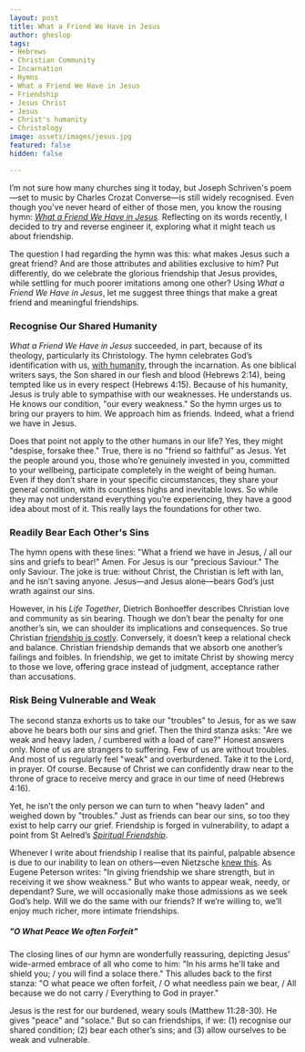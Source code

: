 ```yaml
---
layout: post
title: What a Friend We Have in Jesus
author: gheslop
tags:
- Hebrews
- Christian Community
- Incarnation
- Hymns
- What a Friend We Have in Jesus
- Friendship
- Jesus Christ
- Jesus
- Christ's humanity
- Christology
image: assets/images/jesus.jpg
featured: false
hidden: false

---
```

I’m not sure how many churches sing it today, but Joseph Schriven's poem—set to music by Charles Crozat Converse—is still widely recognised. Even though you've never heard of either of those men, you know the rousing hymn: [_What a Friend We Have in Jesus_](https://www.hymnal.net/en/hymn/h/789 "The Hymn")_._ Reflecting on its words recently, I decided to try and reverse engineer it, exploring what it might teach us about friendship.

The question I had regarding the hymn was this: what makes Jesus such a great friend? And are those attributes and abilities exclusive to him? Put differently, do we celebrate the glorious friendship that Jesus provides, while settling for much poorer imitations among one other? Using _What a Friend We Have in Jesus_, let me suggest three things that make a great friend and meaningful friendships.

### Recognise Our Shared Humanity

_What a Friend We Have in Jesus_ succeeded, in part, because of its theology, particularly its Christology. The hymn celebrates God’s identification with us, [with humanity](https://rekindle.co.za/content/2022-10-06-jesus-weeping-at-lazarus-tomb-isn-t-remarkable-it-s-human "Jesus Wept for His Friend"), through the incarnation. As one biblical writers says, the Son shared in our flesh and blood (Hebrews 2:14), being tempted like us in every respect (Hebrews 4:15). Because of his humanity, Jesus is truly able to sympathise with our weaknesses. He understands us. He knows our condition, "our every weakness." So the hymn urges us to bring our prayers to him. We approach him as friends. Indeed, what a friend we have in Jesus.

Does that point not apply to the other humans in our life? Yes, they might "despise, forsake thee." True, there is no "friend so faithful" as Jesus. Yet the people around you, those who’re genuinely invested in you, committed to your wellbeing, participate completely in the weight of being human. Even if they don’t share in your specific circumstances, they share your general condition, with its countless highs and inevitable lows. So while they may not understand everything you’re experiencing, they have a good idea about most of it. This really lays the foundations for other two.

### Readily Bear Each Other's Sins

The hymn opens with these lines: "What a friend we have in Jesus, / all our sins and griefs to bear!" Amen. For Jesus is our "precious Saviour." The only Saviour. The joke is true: without Christ, the Christian is left with Ian, and he isn’t saving anyone. Jesus—and Jesus alone—bears God’s just wrath against our sins.

However, in his _Life Together_, Dietrich Bonhoeffer describes Christian love and community as sin bearing. Though we don’t bear the penalty for one another’s sin, we can shoulder its implications and consequences. So true Christian [friendship is costly](https://rekindle.co.za/content/2021-08-11-costly-friendship "Christian Friendships are Costly"). Conversely, it doesn’t keep a relational check and balance. Christian friendship demands that we absorb one another’s failings and foibles. In friendship, we get to imitate Christ by showing mercy to those we love, offering grace instead of judgment, acceptance rather than accusations.

### Risk Being Vulnerable and Weak

The second stanza exhorts us to take our "troubles" to Jesus, for as we saw above he bears both our sins and grief. Then the third stanza asks: "Are we weak and heavy laden, / cumbered with a load of care?" Honest answers only. None of us are strangers to suffering. Few of us are without troubles. And most of us regularly feel "weak" and overburdened. Take it to the Lord, in prayer. Of course. Because of Christ we can confidently draw near to the throne of grace to receive mercy and grace in our time of need (Hebrews 4:16).

Yet, he isn’t the only person we can turn to when "heavy laden" and weighed down by "troubles." Just as friends can bear our sins, so too they exist to help carry our grief. Friendship is forged in vulnerability, to adapt a point from St Aelred’s [_Spiritual Friendship_](https://rekindle.co.za/content/friendship/ "Definition of Friendship").

Whenever I write about friendship I realise that its painful, palpable absence is due to our inability to lean on others—even Nietzsche [knew this](https://rekindle.co.za/content/2020-09-04-fridays-with-fred-friendship "Nietzsche on Friendship"). As Eugene Peterson writes: "In giving friendship we share strength, but in receiving it we show weakness." But who wants to appear weak, needy, or dependant? Sure, we will occasionally make those admissions as we seek God’s help. Will we do the same with our friends? If we’re willing to, we’ll enjoy much richer, more intimate friendships.

##### "O What Peace We often Forfeit"

The closing lines of our hymn are wonderfully reassuring, depicting Jesus’ wide-armed embrace of all who come to him: "In his arms he'll take and shield you; / you will find a solace there." This alludes back to the first stanza: "O what peace we often forfeit, / O what needless pain we bear, / All because we do not carry / Everything to God in prayer."

Jesus is the rest for our burdened, weary souls (Matthew 11:28-30). He gives "peace" and "solace." But so can friendships, if we: (1) recognise our shared condition; (2) bear each other’s sins; and (3) allow ourselves to be weak and vulnerable.